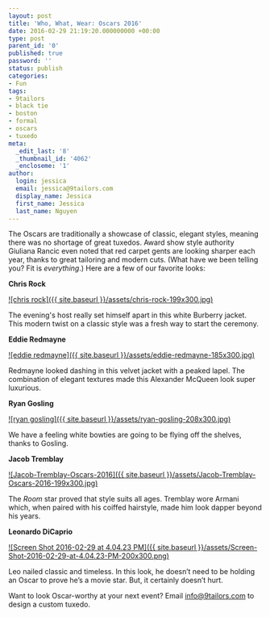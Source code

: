 ```yaml
---
layout: post
title: 'Who, What, Wear: Oscars 2016'
date: 2016-02-29 21:19:20.000000000 +00:00
type: post
parent_id: '0'
published: true
password: ''
status: publish
categories:
- Fun
tags:
- 9tailors
- black tie
- boston
- formal
- oscars
- tuxedo
meta:
  _edit_last: '8'
  _thumbnail_id: '4062'
  _encloseme: '1'
author:
  login: jessica
  email: jessica@9tailors.com
  display_name: Jessica
  first_name: Jessica
  last_name: Nguyen
---
```

The Oscars are traditionally a showcase of classic, elegant styles, meaning there was no shortage of great tuxedos. Award show style authority Giuliana Rancic even noted that red carpet gents are looking sharper each year, thanks to great tailoring and modern cuts. (What have we been telling you? Fit is _everything_.) Here are a few of our favorite looks:

**Chris Rock**

[![chris rock]({{ site.baseurl }}/assets/chris-rock-199x300.jpg)](http://blog.9tailors.com/uploads/chris-rock.jpg)

The evening's host really set himself apart in this white Burberry jacket. This modern twist on a classic style was a fresh way to start the ceremony.

**Eddie Redmayne**

[![eddie redmayne]({{ site.baseurl }}/assets/eddie-redmayne-185x300.jpg)](http://blog.9tailors.com/uploads/eddie-redmayne.jpg)

Redmayne looked dashing in this velvet jacket with a peaked lapel. The combination of elegant textures made this Alexander McQueen look super luxurious.

**Ryan Gosling**

[![ryan gosling]({{ site.baseurl }}/assets/ryan-gosling-208x300.jpg)](http://blog.9tailors.com/uploads/ryan-gosling.jpg)

We have a feeling white bowties are going to be flying off the shelves, thanks to Gosling.

**Jacob Tremblay**

[![Jacob-Tremblay-Oscars-2016]({{ site.baseurl }}/assets/Jacob-Tremblay-Oscars-2016-199x300.jpg)](http://blog.9tailors.com/uploads/2016/02/Jacob-Tremblay-Oscars-2016.jpg)

The _Room_ star proved that style suits all ages. Tremblay wore Armani which, when paired with his coiffed hairstyle, made him look dapper beyond his years.

**Leonardo DiCaprio**

[![Screen Shot 2016-02-29 at 4.04.23 PM]({{ site.baseurl }}/assets/Screen-Shot-2016-02-29-at-4.04.23-PM-200x300.png)](http://blog.9tailors.com/uploads/2016/02/Screen-Shot-2016-02-29-at-4.04.23-PM.png)

Leo nailed classic and timeless. In this look, he doesn’t need to be holding an Oscar to prove he’s a movie star. But, it certainly doesn’t hurt.

Want to look Oscar-worthy at your next event? Email info@9tailors.com to design a custom tuxedo.